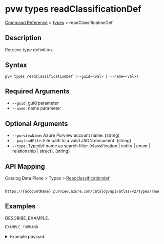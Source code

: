 # pvw types readClassificationDef
[Command Reference](../../../README.md#command-reference) > [types](./main.md) > readClassificationDef

## Description
Retrieve type definition.

## Syntax
```
pvw types readClassificationDef (--guid=<val> | --name=<val>)
```

## Required Arguments
- `--guid`: guid parameter
- `--name`: name parameter

## Optional Arguments
- `--purviewName`: Azure Purview account name. (string)
- `--payloadFile`: File path to a valid JSON document. (string)
- `--type`: Typedef name as search filter (classification | entity | enum | relationship | struct). (string)

## API Mapping
Catalog Data Plane > Types > [Readclassificationdef]()
```
 https://{accountName}.purview.azure.com/catalog/api/atlas/v2/types/readClassificationDef
```

## Examples
DESCRIBE_EXAMPLE.
```powershell
EXAMPLE_COMMAND
```
<details><summary>Example payload.</summary>
<p>

```json
PASTE_JSON_HERE
```
</p>
</details>